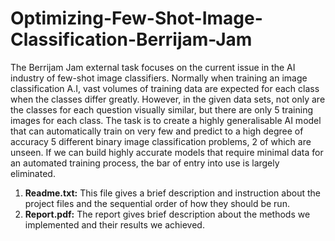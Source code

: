 # Optimizing-Few-Shot-Image-Classification-Berrijam-Jam
The Berrijam Jam external task focuses on the current issue in the AI industry of few-shot image classifiers. Normally when training an image classification A.I, vast volumes of training data are expected for each class when the classes differ greatly. However, in the given data sets, not only are the classes for each question visually similar, but there are only 5 training images for each class. The task is to create a highly generalisable AI model that can automatically train on very few and predict to a high degree of accuracy 5 different binary image classification problems, 2 of which are unseen. If we can build highly accurate models that require minimal data for an automated training process, the bar of entry into use is largely eliminated.

1. **Readme.txt:** This file gives a brief description and instruction about the project files and the sequential order of how they should be run.
2. **Report.pdf:** The report gives brief description about the methods we implemented and their results we achieved.
